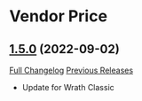 # Vendor Price

## [1.5.0](https://github.com/ketho-wow/VendorPrice/tree/1.5.0) (2022-09-02)
[Full Changelog](https://github.com/ketho-wow/VendorPrice/compare/1.4.5...1.5.0) [Previous Releases](https://github.com/ketho-wow/VendorPrice/releases)

- Update for Wrath Classic  
